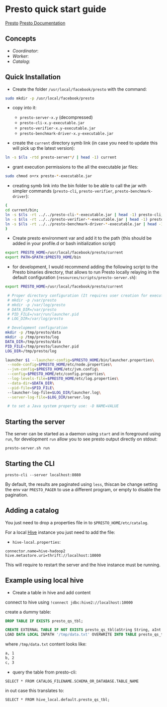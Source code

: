 # Presto quick start guide

[Presto][presto]
[Presto Documentation][presto-docs]

## Concepts

- _Coordinator_:
- _Worker_:
- _Catalog_:


## Quick Installation

- Create the folder `/usr/local/facebook/presto` with the command: 

```bash
sudo mkdir -p /usr/local/facebook/presto
```

- copy into it:
  - `presto-server-x.y` (decompressed)
  - `presto-cli-x.y-executable.jar`
  - `presto-verifier-x.y-executable.jar`
  - `presto-benchmark-driver-x.y-executable.jar`
  
- create the `current` directory symb link (in case you need to update this will pick up the latest version): 

```bash
ln -s $(ls -rtd presto-server*/ | head -1) current
```

- grant execution permissions to the all the executable jar files: 

```bash
sudo chmod o+rx presto-*-executable.jar
```

- creating symb link into the bin folder to be able to call the jar with simpler commands (`presto-cli`, `presto-verifier`, `presto-benchmark-driver`):
```bash
(
cd current/bin; 
ln -s $(ls -rt ../../presto-cli-*-executable.jar | head -1) presto-cli;
ln -s $(ls -rt ../../presto-verifier-*-executable.jar | head -1) presto-verifier;
ln -s $(ls -rt ../../presto-benchmark-driver-*-executable.jar | head -1) presto-benchmark-driver;
)
```

- Create presto environment var and add it to the path (this should be added in your profile.d or bash initialization script)

```bash
export PRESTO_HOME=/usr/local/facebook/presto/current
export PATH=$PATH:$PRESTO_HOME/bin
```

- for development, I would recommend adding the following script to the Presto binaries directory, that allows to run Presto locally relaying in the default configuration (`resources/scripts/presto-server.sh`):

```BASH
export PRESTO_HOME=/usr/local/facebook/presto/current

 # Proper directory configuration (It requires user creation for execution and proper permissioning)
 # mkdir -p /var/presto
 # mkdir -p /var/log/presto
 # DATA_DIR=/var/presto
 # PID_FILE=/var/run/launcher.pid
 # LOG_DIR=/var/log/presto

 # Development configuration
mkdir -p /tmp/presto/data
mkdir -p /tmp/presto/log
DATA_DIR=/tmp/presto/data
PID_FILE=/tmp/presto/launcher.pid
LOG_DIR=/tmp/presto/log

launcher $1 --launcher-config=$PRESTO_HOME/bin/launcher.properties\
 --node-config=$PRESTO_HOME/etc/node.properties\
 --jvm-config=$PRESTO_HOME/etc/jvm.config\
 --config=$PRESTO_HOME/etc/config.properties\
 --log-levels-file=$PRESTO_HOME/etc/log.properties\
 --data-dir=$DATA_DIR\
 --pid-file=$PID_FILE\ 
 --launcher-log-file=$LOG_DIR/launcher.log\
 --server-log-file=$LOG_DIR/server.log 

 # to set a Java system property use: -D NAME=VALUE 
```


## Starting the server

The server can be started as a daemon using `start` and in foreground using `run`, for development `run` allow you to see presto output directly on stdout:

```
presto-server.sh run
```

## Starting the CLI

```
presto-cli --server localhost:8080
```

By default, the results are paginated using `less`, thiscan be change setting the env var `PRESTO_PAGER` to use a different program, or empty to disable the pagination.
 
## Adding a catalog

You just need to drop a properties file in to `$PRESTO_HOME/etc/catalog`. 

For a local [Hive][hive-quickstart] instance you just need to add the file:

- `hive-local.properties`:
```
connector.name=hive-hadoop2
hive.metastore.uri=thrift://localhost:10000
```

This will require to restart the server and the hive instance must be running.

## Example using local hive

- Create a table in hive and add content

connect to hive using `!connect jdbc:hive2://localhost:10000`

create a dummy table:

```SQL		
DROP TABLE IF EXISTS presto_qs_tbl;

CREATE EXTERNAL TABLE IF NOT EXISTS presto_qs_tbl(aString String, aInt INT) ROW FORMAT DELIMITED FIELDS TERMINATED BY ',';
LOAD DATA LOCAL INPATH '/tmp/data.txt' OVERWRITE INTO TABLE presto_qs_tbl;
```

where `/tmp/data.txt` content looks like:

```bash
a, 1
b, 2
c, 3
```


- query the table from presto-cli:

```
SELECT * FROM CATALOG_FILENAME.SCHEMA_OR_DATABASE.TABLE_NAME
```

in out case this translates to:

```
SELECT * FROM hive_local.default.presto_qs_tbl;
```



[presto]: https://prestodb.io
[presto-docs]: https://prestodb.io/docs/current
[hive-quickstart]: www.joseestudillo.com